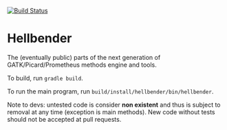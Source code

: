 [![Build Status](https://magnum.travis-ci.com/broadinstitute/hellbender.svg?token=WFzCX7pDpMhnHx5RX8kq&branch=master)](https://magnum.travis-ci.com/broadinstitute/hellbender)

Hellbender
================

The (eventually public) parts of the next generation of GATK/Picard/Prometheus methods engine and tools.


To build, run `gradle build`.

To run the main program, run `build/install/hellbender/bin/hellbender`.

Note to devs: untested code is consider **non existent** and thus is subject to removal at any time (exception is main methods). New code without tests should not be accepted at pull requests.
